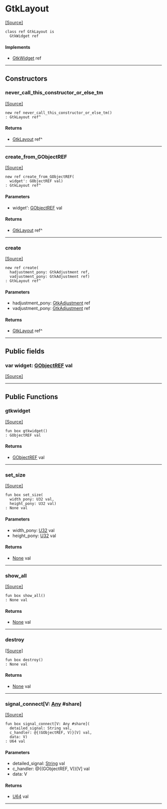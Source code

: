 # GtkLayout
<span class="source-link">[[Source]](src/gtk3/GtkLayout.md#L6)</span>
```pony
class ref GtkLayout is
  GtkWidget ref
```

#### Implements

* [GtkWidget](gtk3-GtkWidget.md) ref

---

## Constructors

### never_call_this_constructor_or_else_tm
<span class="source-link">[[Source]](src/gtk3/GtkLayout.md#L10)</span>


```pony
new ref never_call_this_constructor_or_else_tm()
: GtkLayout ref^
```

#### Returns

* [GtkLayout](gtk3-GtkLayout.md) ref^

---

### create_from_GObjectREF
<span class="source-link">[[Source]](src/gtk3/GtkLayout.md#L13)</span>


```pony
new ref create_from_GObjectREF(
  widget': GObjectREF val)
: GtkLayout ref^
```
#### Parameters

*   widget': [GObjectREF](gtk3-..-gobject-GObjectREF.md) val

#### Returns

* [GtkLayout](gtk3-GtkLayout.md) ref^

---

### create
<span class="source-link">[[Source]](src/gtk3/GtkLayout.md#L17)</span>


```pony
new ref create(
  hadjustment_pony: GtkAdjustment ref,
  vadjustment_pony: GtkAdjustment ref)
: GtkLayout ref^
```
#### Parameters

*   hadjustment_pony: [GtkAdjustment](gtk3-GtkAdjustment.md) ref
*   vadjustment_pony: [GtkAdjustment](gtk3-GtkAdjustment.md) ref

#### Returns

* [GtkLayout](gtk3-GtkLayout.md) ref^

---

## Public fields

### var widget: [GObjectREF](gtk3-..-gobject-GObjectREF.md) val
<span class="source-link">[[Source]](src/gtk3/GtkLayout.md#L7)</span>



---

## Public Functions

### gtkwidget
<span class="source-link">[[Source]](src/gtk3/GtkLayout.md#L9)</span>


```pony
fun box gtkwidget()
: GObjectREF val
```

#### Returns

* [GObjectREF](gtk3-..-gobject-GObjectREF.md) val

---

### set_size
<span class="source-link">[[Source]](src/gtk3/GtkLayout.md#L59)</span>


```pony
fun box set_size(
  width_pony: U32 val,
  height_pony: U32 val)
: None val
```
#### Parameters

*   width_pony: [U32](builtin-U32.md) val
*   height_pony: [U32](builtin-U32.md) val

#### Returns

* [None](builtin-None.md) val

---

### show_all
<span class="source-link">[[Source]](src/gtk3/GtkWidget.md#L4)</span>


```pony
fun box show_all()
: None val
```

#### Returns

* [None](builtin-None.md) val

---

### destroy
<span class="source-link">[[Source]](src/gtk3/GtkWidget.md#L10)</span>


```pony
fun box destroy()
: None val
```

#### Returns

* [None](builtin-None.md) val

---

### signal_connect\[V: [Any](builtin-Any.md) #share\]
<span class="source-link">[[Source]](src/gtk3/GtkWidget.md#L13)</span>


```pony
fun box signal_connect[V: Any #share](
  detailed_signal: String val,
  c_handler: @{(GObjectREF, V)}[V] val,
  data: V)
: U64 val
```
#### Parameters

*   detailed_signal: [String](builtin-String.md) val
*   c_handler: @{(GObjectREF, V)}[V] val
*   data: V

#### Returns

* [U64](builtin-U64.md) val

---

